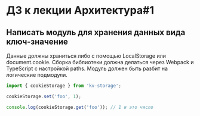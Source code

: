 # ДЗ к лекции Архитектура#1

## Написать модуль для хранения данных вида ключ-значение

Данные должны храниться либо с помощью LocalStorage или document.cookie.
Сборка библиотеки должна делаться через Webpack и TypeScript с настройкой paths.
Модуль должен быть разбит на логические подмодули.

```js
import { cookieStorage } from 'kv-storage'; 

cookieStorage.set('foo', 1);

console.log(cookieStorage.get('foo')); // 1 и это число
```
